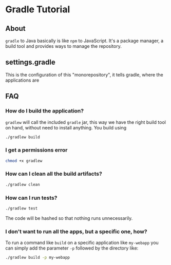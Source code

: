 # Gradle Tutorial

## About

`gradle` to Java basically is like `npm` to JavaScript. It's a package manager, a build tool and provides ways to manage the repository. 

## settings.gradle

This is the configuration of this "monorepository", it tells gradle, where the applications are

## FAQ

### How do  I build the application?

`gradlew` will call the included `gradle` jar, this way we have the right build tool on hand, without need to install anything.
You build using 

```sh
./gradlew build
```

### I get a permissions error

```sh
chmod +x gradlew
```

### How can I clean all the build artifacts?

```sh
./gradlew clean
```

### How can I run tests?

```sh
./gradlew test
```

The code will be hashed so that nothing runs unnecessarily.

### I don't want to run all the apps, but a specific one, how?

To run a command like `build` on a specific application like `my-webapp` you can simply add the parameter `-p` followed by the directory like:

```sh
./gradlew build -p my-webapp
```